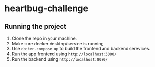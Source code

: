 # heartbug-challenge

Running the project
-----------------

1. Clone the repo in your machine.
2. Make sure docker desktop/service is running.
3. Use ```docker-compose up``` to build the frontend and backend serevices.
4. Run the app frontend using ```http://localhost:3000/```
5. Run the backend using ```http://localhost:8080/```

